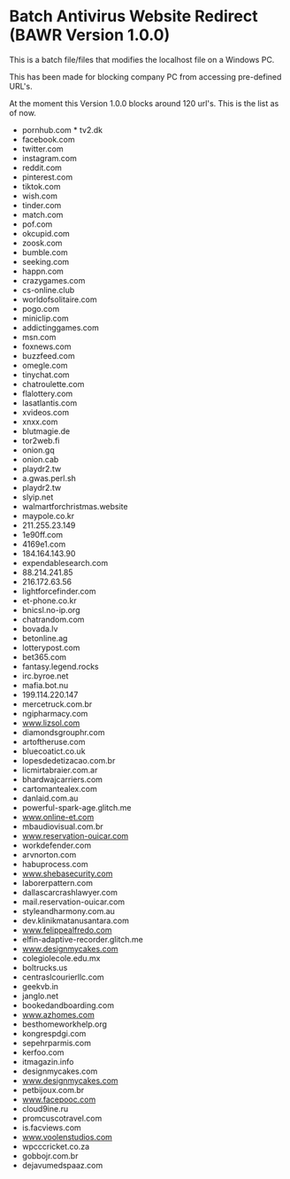 # Batch Antivirus Website Redirect (BAWR Version 1.0.0)
This is a batch file/files that modifies the localhost file on a Windows PC.

This has been made for blocking company PC from accessing pre-defined URL's.

At the moment this Version 1.0.0 blocks around 120 url's.
This is the list as of now.

* pornhub.com * tv2.dk
* facebook.com
* twitter.com
* instagram.com
* reddit.com
* pinterest.com
* tiktok.com
* wish.com
* tinder.com
* match.com
* pof.com
* okcupid.com
* zoosk.com
* bumble.com
* seeking.com
* happn.com
* crazygames.com
* cs-online.club
* worldofsolitaire.com
* pogo.com
* miniclip.com
* addictinggames.com
* msn.com
* foxnews.com
* buzzfeed.com
* omegle.com
* tinychat.com
* chatroulette.com
* flalottery.com
* lasatlantis.com
* xvideos.com
* xnxx.com
* blutmagie.de
* tor2web.fi
* onion.gq
* onion.cab
* playdr2.tw
* a.gwas.perl.sh
* playdr2.tw
* slyip.net
* walmartforchristmas.website
* maypole.co.kr
* 211.255.23.149
* 1e90ff.com
* 4169e1.com
* 184.164.143.90
* expendablesearch.com
* 88.214.241.85
* 216.172.63.56
* lightforcefinder.com
* et-phone.co.kr
* bnicsl.no-ip.org
* chatrandom.com
* bovada.lv
* betonline.ag
* lotterypost.com
* bet365.com
* fantasy.legend.rocks  
* irc.byroe.net
* mafia.bot.nu
* 199.114.220.147
* mercetruck.com.br
* ngipharmacy.com
* www.lizsol.com
* diamondsgrouphr.com
* artoftheruse.com
* bluecoatict.co.uk
* lopesdedetizacao.com.br
* licmirtabraier.com.ar
* bhardwajcarriers.com
* cartomantealex.com
* danlaid.com.au
* powerful-spark-age.glitch.me
* www.online-et.com
* mbaudiovisual.com.br
* www.reservation-ouicar.com
* workdefender.com
* arvnorton.com
* habuprocess.com
* www.shebasecurity.com
* laborerpattern.com
* dallascarcrashlawyer.com
* mail.reservation-ouicar.com
* styleandharmony.com.au
* dev.klinikmatanusantara.com
* www.felippealfredo.com
* elfin-adaptive-recorder.glitch.me
* www.designmycakes.com
* colegiolecole.edu.mx
* boltrucks.us
* centraslcourierllc.com
* geekvb.in
* janglo.net
* bookedandboarding.com
* www.azhomes.com
* besthomeworkhelp.org
* kongrespdgi.com
* sepehrparmis.com
* kerfoo.com
* itmagazin.info
* designmycakes.com
* www.designmycakes.com
* petbijoux.com.br
* www.facepooc.com
* cloud9ine.ru
* promcuscotravel.com
* is.facviews.com
* www.voolenstudios.com
* wpcccricket.co.za
* gobbojr.com.br
* dejavumedspaaz.com
